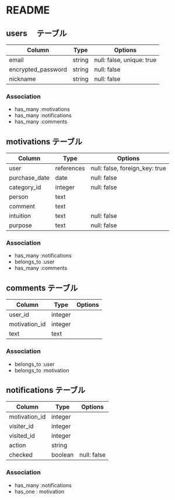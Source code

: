 # README

## users 　テーブル

|Column            |Type   |Options    |
|------------------|-------|-----------|
|email             |string|null: false, unique: true|
|encrypted_password|string|null: false|
|nickname          |string|null: false|

### Association

 - has_many :motivations
 - has_many :notifications
 - has_many :comments

## motivations テーブル

| Column   | Type      | Options     |
| ---------| --------- | ----------- |
| user           | references | null: false, foreign_key: true  |
| purchase_date  | date |null: false|
| category_id    | integer | null: false |
| person         | text | 
| comment        | text | 
| intuition      | text | null: false |
| purpose        | text | null: false |

### Association

 - has_many :notifications
 - belongs_to :user
 - has_many :comments


 ## comments テーブル

| Column   | Type      | Options     |
| ---------| --------- | ----------- |
| user_id | integer | 
| motivation_id | integer| 
| text | text | 

### Association

 - belongs_to :user
 - belongs_to :motivation


## notifications テーブル

| Column   | Type      | Options     |
| ---------| --------- | ----------- |
| motivation_id      | integer | 
| visiter_id  | integer| 
| visited_id     | integer | 
| action   | string  | 
| checked  | boolean | null: false | default: false|

### Association

 - has_many :notifications
 - has_one : motivation
 

